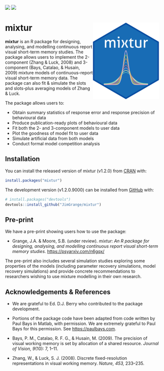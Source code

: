 
<!-- README.md is generated from README.Rmd. Please edit that file -->

[![](http://www.r-pkg.org/badges/version/mixtur)](https://cran.r-project.org/web/packages/mixtur/index.html)
[![](http://cranlogs.r-pkg.org/badges/grand-total/mixtur)](https://cran.r-project.org/web/packages/mixtur/index.html)

# mixtur <a ><img src='images/logo/mixtur_logo.png' align="right" height="250" /></a>

**mixtur** is an R package for designing, analysing, and modelling
continuous report visual short-term memory studies. The package allows
users to implement the 2-component (Zhang & Luck, 2008) and 3-component
(Bays, Catalao, & Husain, 2009) mixture models of continuous-report
visual short-term memory data. The package can also fit & simulate the
slots and slots-plus averaging models of Zhang & Luck.

The package allows users to:

  - Obtain summary statistics of response error and response precision
    of behavioural data
  - Produce publication-ready plots of behavioural data
  - Fit both the 2- and 3-component models to user data
  - Plot the goodness of model fit to user data
  - Simulate artificial data from both models
  - Conduct formal model competition analysis

## Installation

You can install the released version of mixtur (v1.2.0) from
[CRAN](https://cran.r-project.org/web/packages/mixtur/index.html) with:

``` r
install.packages("mixtur")
```

The development version (v1.2.0.9000) can be installed from
[GitHub](https://github.com/) with:

``` r
# install.packages("devtools")
devtools::install_github("JimGrange/mixtur")
```

## Pre-print

We have a pre-print showing users how to use the package:

  - Grange, J.A. & Moore, S.B. (under review). *mixtur: An R package for
    designing, analysing, and modelling continuous report visual
    short-term memory studies*. <https://psyarxiv.com/n6gqx/>

The pre-print also includes several simulation studies exploring some
properties of the models (including parameter recovery simulations,
model recovery simulations) and provide concrete recommendations to
researchers wishing to use mixture modelling in their own research.

## Acknowledgements & References

  - We are grateful to Ed. D.J. Berry who contributed to the package
    development.

  - Portions of the package code have been adapted from code written by
    Paul Bays in Matlab, with permission. We are extremely grateful to
    Paul Bays for this permission. See <https://paulbays.com>.

  - Bays, P. M., Catalao, R. F. G., & Husain, M. (2009). The precision
    of visual working memory is set by allocation of a shared resource.
    *Journal of Vision, 9*(10): 7, 1–11.

  - Zhang, W., & Luck, S. J. (2008). Discrete fixed-resolution
    representations in visual working memory. *Nature, 453,* 233–235.
